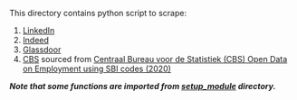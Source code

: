 This directory contains python script to scrape:

1. [LinkedIn](./LinkedIn)
2. [Indeed](./Indeed)
3. [Glassdoor](./Glassdoor)
4. [CBS](./CBS) sourced from [Centraal Bureau voor de Statistiek (CBS) Open Data on Employment using SBI codes (2020)](https://opendata.cbs.nl/#/CBS/en/dataset/81434ENG/table?ts=1663627369191)

***Note that some functions are imported from [setup_module](../setup_module) directory.***
